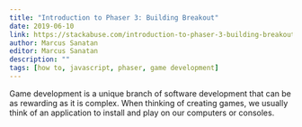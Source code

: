 ```yaml
---
title: "Introduction to Phaser 3: Building Breakout"
date: 2019-06-10
link: https://stackabuse.com/introduction-to-phaser-3-building-breakout
author: Marcus Sanatan
editor: Marcus Sanatan
description: ""
tags: [how to, javascript, phaser, game development]
---
```


Game development is a unique branch of software development that can be as rewarding as it is complex. When thinking of creating games, we usually think of an application to install and play on our computers or consoles.
